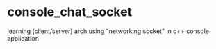# console_chat_socket
learning (client/server) arch using "networking socket" in c++ console application 
